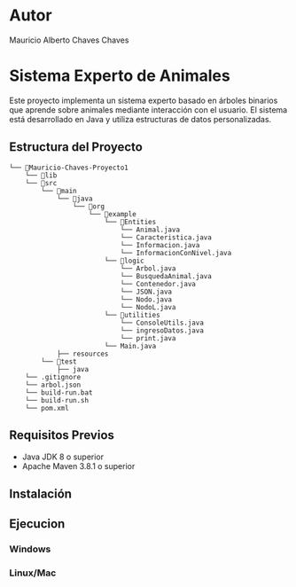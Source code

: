 # Autor
Mauricio Alberto Chaves Chaves

# Sistema Experto de Animales
Este proyecto implementa un sistema experto basado en árboles binarios que aprende sobre animales mediante interacción con el usuario. El sistema está desarrollado en Java y utiliza estructuras de datos personalizadas.

## Estructura del Proyecto
```
└── 📁Mauricio-Chaves-Proyecto1
    └── 📁lib
    └── 📁src
        └── 📁main
            └── 📁java
                └── 📁org
                    └── 📁example
                        └── 📁Entities
                            └── Animal.java
                            └── Caracteristica.java
                            └── Informacion.java
                            └── InformacionConNivel.java
                        └── 📁logic
                            └── Arbol.java
                            └── BusquedaAnimal.java
                            └── Contenedor.java
                            └── JSON.java
                            └── Nodo.java
                            └── NodoL.java
                        └── 📁utilities
                            └── ConsoleUtils.java
                            └── ingresoDatos.java
                            └── print.java
                        └── Main.java
            ├── resources
        └── 📁test
            ├── java
    └── .gitignore
    └── arbol.json
    └── build-run.bat
    └── build-run.sh
    └── pom.xml
```

## Requisitos Previos

- Java JDK 8 o superior
- Apache Maven 3.8.1 o superior

## Instalación

## Ejecucion
### Windows

### Linux/Mac

